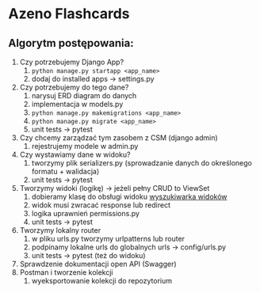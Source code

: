 # Azeno Flashcards

## Algorytm postępowania:

1. Czy potrzebujemy Django App?
   1. `python manage.py startapp <app_name>`
   2. dodaj do installed apps -> settings.py
2. Czy potrzebujemy do tego dane?
   1. narysuj ERD diagram do danych
   2. implementacja w models.py
   3. `python manage.py makemigrations <app_name>`
   4. `python manage.py migrate <app_name>`
   5. unit tests -> pytest
3. Czy chcemy zarządzać tym zasobem z CSM (django admin)
   1. rejestrujemy modele w admin.py
4. Czy wystawiamy dane w widoku?
   1. tworzymy plik serializers.py (sprowadzanie danych do określonego formatu + walidacja)
   2. unit tests -> pytest
5. Tworzymy widoki (logikę) -> jeżeli pełny CRUD to ViewSet
   1. dobieramy klasę do obsługi widoku [wyszukiwarka widoków](https://www.cdrf.co)
   2. widok musi zwracać response lub redirect
   3. logika uprawnień permissions.py
   4. unit tests -> pytest
6. Tworzymy lokalny router
   1. w pliku urls.py tworzymy urlpatterns lub router
   2. podpinamy lokalne urls do globalnych urls -> config/urls.py
   3. unit tests -> pytest (też do widoku)
7. Sprawdzenie dokumentacji open API (Swagger)
8. Postman i tworzenie kolekcji
   1. wyeksportowanie kolekcji do repozytorium